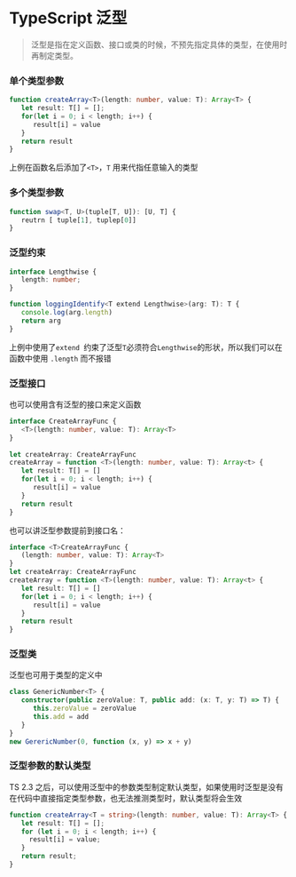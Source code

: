 # TypeScript 泛型
> 泛型是指在定义函数、接口或类的时候，不预先指定具体的类型，在使用时再制定类型。

### 单个类型参数
```ts
function createArray<T>(length: number, value: T): Array<T> {
   let result: T[] = [];
   for(let i = 0; i < length; i++) {
      result[i] = value
   }
   return result
}

```
上例在函数名后添加了`<T>`，`T` 用来代指任意输入的类型

### 多个类型参数

```ts
function swap<T, U>(tuple[T, U]): [U, T] {
   reutrn [ tuple[1], tuplep[0]]
}

```

### 泛型约束

```ts
interface Lengthwise {
   length: number;
}

function loggingIdentify<T extend Lengthwise>(arg: T): T {
   console.log(arg.length)
   return arg
}

```
上例中使用了`extend `约束了泛型`T`必须符合`Lengthwise`的形状，所以我们可以在函数中使用 `.length` 而不报错

### 泛型接口
也可以使用含有泛型的接口来定义函数

```ts
interface CreateArrayFunc {
   <T>(length: number, value: T): Array<T>
}
   
let createArray: CreateArrayFunc
createArray = function <T>(length: number, value: T): Array<t> {
   let result: T[] = []
   for(let i = 0; i < length; i++) {
      result[i] = value
   }
   return result
}
```
也可以讲泛型参数提前到接口名：

```ts
interface <T>CreateArrayFunc {
   (length: number, value: T): Array<T>
}
let createArray: CreateArrayFunc
createArray = function <T>(length: number, value: T): Array<t> {
   let result: T[] = []
   for(let i = 0; i < length; i++) {
      result[i] = value
   }
   return result
}

```
###  泛型类
泛型也可用于类型的定义中

```ts
class GenericNumber<T> {
   constructor(public zeroValue: T, public add: (x: T, y: T) => T) {
      this.zeroValue = zeroValue
      this.add = add
   }
}
new GerericNumber(0, function (x, y) => x + y)

```
### 泛型参数的默认类型
TS 2.3 之后，可以使用泛型中的参数类型制定默认类型，如果使用时泛型是没有在代码中直接指定类型参数，也无法推测类型时，默认类型将会生效

```ts
function createArray<T = string>(length: number, value: T): Array<T> {
   let result: T[] = [];
   for (let i = 0; i < length; i++) {
     result[i] = value;
   }
   return result;
}

```






